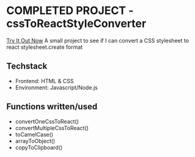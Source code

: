 # COMPLETED PROJECT - cssToReactStyleConverter
[Try It Out Now](https://ben-gee723.github.io/cssToReactStyleConverter/)
A small project to see if I can convert a CSS stylesheet to react stylesheet.create format

## Techstack
 - Frontend: HTML & CSS
 - Environment: Javascript/Node.js

## Functions written/used
- convertOneCssToReact()
- convertMultipleCssToReact()
- toCamelCase()
- arrayToObject()
- copyToClipboard()